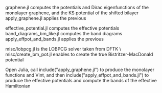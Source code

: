 graphene.jl computes the potentials and Dirac eigenfunctions of the monolayer graphene, and the KS potential of the shifted bilayer
apply_graphene.jl applies the previous

effective_potential.jl computes the effective potentials
band_diagrams_bm_like.jl computes the band diagrams
apply_effpot_and_bands.jl applies the previous

misc/lobpcg.jl is the LOBPCG solver taken from DFTK \\
misc/create_bm_pot.jl enables to create the true Bistritzer-MacDonald potential

Open Julia, call include("apply_graphene.jl") to produce the monolayer functions and Vint, and then include("apply_effpot_and_bands.jl") to produce the effective potentials and compute the bands of the effective Hamiltonian
